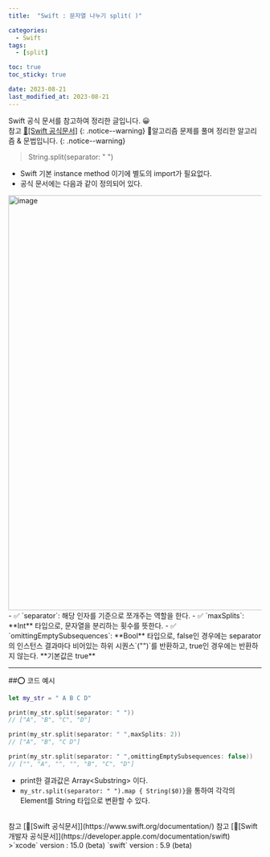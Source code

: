 ```yaml
---
title:  "Swift : 문자열 나누기 split( )" 

categories:
  - Swift
tags:
  - [split]

toc: true
toc_sticky: true

date: 2023-08-21
last_modified_at: 2023-08-21
---
```

Swift 공식 문서를 참고하여 정리한 글입니다. 😀    
참고 [🍎[Swift 공식문서]](https://www.swift.org/documentation/)
{: .notice--warning}
🍏알고리즘 문제를 풀며 정리한 알고리즘 & 문법입니다.
{: .notice--warning}

>String.split(separator: " ")

- Swift 기본 instance method 이기에 별도의 import가 필요없다.
- 공식 문서에는 다음과 같이 정의되어 있다.
<img width="826" alt="image" src="https://github.com/iOS-Dev-Hyun/iOS-Dev-Hyun.github.io/assets/142004247/2709c2e9-8499-49cf-bf6c-d25b9a0ee04c">
- ✅ `separator`: 해당 인자를 기준으로 쪼개주는 역할을 한다.
- ✅ `maxSplits`: **Int** 타입으로, 문자열을 분리하는 횟수를 뜻한다.
- ✅ `omittingEmptySubsequences`: **Bool** 타입으로, false인 경우에는 separator의 인스턴스 결과마다 비어있는 하위 시퀀스`("")`를 반환하고, true인 경우에는 반환하지 않는다. **기본값은 true**

---
##⭕️ 코드 예시
```swift
let my_str = " A B C D"

print(my_str.split(separator: " "))
// ["A", "B", "C", "D"]

print(my_str.split(separator: " ",maxSplits: 2))
// ["A", "B", "C D"]

print(my_str.split(separator: " ",omittingEmptySubsequences: false))
// ["", "A", "", "", "B", "C", "D"]
```
- print한 결과값은 Array\<Substring> 이다.
- `my_str.split(separator: " ").map { String($0)}`을 통하여 각각의 Element를 String 타입으로 변환할 수 있다.



<br>
참고 [🍎[Swift 공식문서]](https://www.swift.org/documentation/)   
참고 [🍎[Swift 개발자 공식문서]](https://developer.apple.com/documentation/swift)
<br>
>`xcode` version : 15.0 (beta)   
`swift` version : 5.9 (beta)